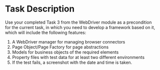  # Task Description

Use your completed Task 3 from the WebDriver module as a precondition for the current task, in which you need to develop a framework based on it, which will include the following features:

1. A WebDriver manager for managing browser connectors
2. Page Object/Page Factory for page abstractions
3. Models for business objects of the required elements
4. Property files with test data for at least two different environments
5. If the test fails, a screenshot with the date and time is taken.
